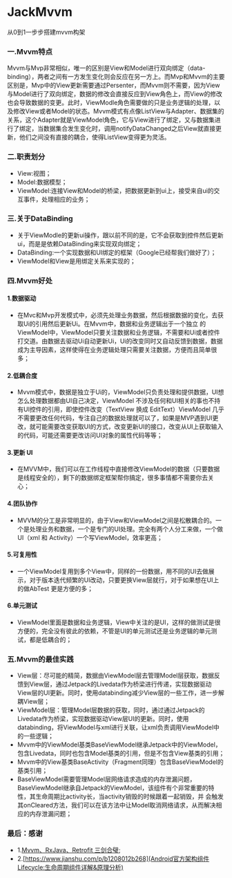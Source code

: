 # JackMvvm
从0到1一步步搭建mvvm构架

### 一.Mvvm特点
Mvvm与Mvp非常相似，唯一的区别是View和Model进行双向绑定（data-binding），两者之间有一方发生变化则会反应在另一方上。而Mvp和Mvvm的主要区别是，Mvp中的View更新需要通过Persenter，而Mvvm则不需要，因为View与Model进行了双向绑定，数据的修改会直接反应到View角色上，而View的修改也会导致数据的变更。此时，ViewModle角色需要做的只是业务逻辑的处理，以及修改View或者Model的状态。Mvvm模式有点像ListView与Adapter、数据集的关系，这个Adapter就是ViewModel角色，它与View进行了绑定，又与数据集进行了绑定，当数据集合发生变化时，调用notifyDataChanged之后View就直接更新，他们之间没有直接的耦合，使得ListView变得更为灵活。

### 二.职责划分
+ View:视图；
+ Model:数据模型；
+ ViewModel:连接View和Model的桥梁，把数据更新到ui上，接受来自ui的交互事件，处理相应的业务；

### 三.关于DataBinding
+ 关于ViewModle的更新ui操作，跟以前不同的是，它不会获取到控件然后更新ui，而是是依赖DataBinding来实现双向绑定；
+ DataBinding:一个实现数据和UI绑定的框架（Google已经帮我们做好了）；
+ ViewModel和View是用绑定关系来实现的；

### 四.Mvvm好处
#### 1.数据驱动
+ 在Mvc和Mvp开发模式中，必须先处理业务数据，然后根据数据的变化，去获取Ui的引用然后更新Ui。在Mvvm中，数据和业务逻辑出于一个独立
的ViewModel中，ViewModel只要关注数据和业务逻辑，不需要和Ui或者控件打交道。由数据去驱动Ui自动更新Ui，Ui的改变同时又自动反馈到数据，数据成为主导因素，这样使得在业务逻辑处理只需要关注数据，方便而且简单很多；

#### 2.低耦合度
+ Mvvm模式中，数据是独立于Ui的，ViewModel只负责处理和提供数据，UI想怎么处理数据都由UI自己决定，ViewModel 不涉及任何和UI相关的事也不持有UI控件的引用，即使控件改变（TextView 换成 EditText）ViewModel 几乎不需要更改任何代码，专注自己的数据处理就可以了，如果是MVP遇到UI更改，就可能需要改变获取UI的方式，改变更新UI的接口，改变从UI上获取输入的代码，可能还需要更改访问UI对象的属性代码等等；

#### 3.更新 UI
+ 在MVVM中，我们可以在工作线程中直接修改ViewModel的数据（只要数据是线程安全的），剩下的数据绑定框架帮你搞定，很多事情都不需要你去关心；

#### 4.团队协作
+ MVVM的分工是非常明显的，由于View和ViewModel之间是松散耦合的。一个是处理业务和数据，一个是专门的UI处理。完全有两个人分工来做，一个做UI（xml 和 Activity）一个写ViewModel，效率更高；

#### 5.可复用性
+ 一个ViewModel复用到多个View中，同样的一份数据，用不同的UI去做展示，对于版本迭代频繁的UI改动，只要更换View层就行，对于如果想在UI上的做AbTest 更是方便的多；

#### 6.单元测试
+ ViewModel里面是数据和业务逻辑，View中关注的是UI，这样的做测试是很方便的，完全没有彼此的依赖，不管是UI的单元测试还是业务逻辑的单元测试，都是低耦合的；

### 五.Mvvm的最佳实践
+ View层：尽可能的精简，数据由ViewModel层去管理Model层获取，数据反馈到View层，通过Jetpack的Livedata作为桥梁进行传递，实现数据驱动View层的UI更新。同时，使用databinding减少View层的一些工作，进一步解耦View层；
+ ViewModel层：管理Model层数据的获取，同时，通过通过Jetpack的Livedata作为桥梁，实现数据驱动View层UI的更新。同时，使用databinding，将ViewModel与xml进行关联，让xml负责调用ViewModel中的一些逻辑；
+ Mvvm中的ViewModel基类BaseViewModel继承Jetpack中的ViewModel，包含Livedata，同时也包含Model基类的引用，但是不包含View基类的引用；
+ Mvvm中的View基类BaseActivity（Fragment同理）包含BaseViewModel的基类引用；
+ BaseViewModel需要管理Model层网络请求造成的内存泄漏问题，BaseViewModel继承自Jetpack的ViewModel，该组件有个非常重要的特性，其生命周期比activity长，当activity销毁的时候跟着一起销毁，并
会触发其onCleared方法，我们可以在该方法中让Model取消网络请求，从而解决相应的内存泄漏问题；

### 最后：感谢
+ 1.[Mvvm、RxJava、Retrofit 三剑合璧](https://www.jianshu.com/p/3821dadb6a3d);
+ 2.[https://www.jianshu.com/p/b1208012b268](Android官方架构组件Lifecycle:生命周期组件详解&原理分析)
